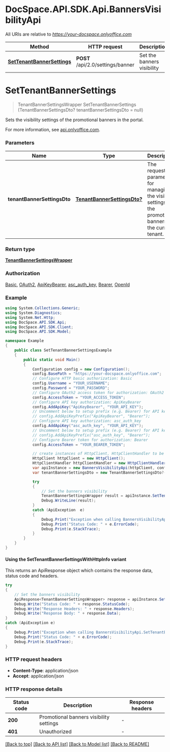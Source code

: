 # DocSpace.API.SDK.Api.BannersVisibilityApi

All URIs are relative to *https://your-docspace.onlyoffice.com*

| Method | HTTP request | Description |
|--------|--------------|-------------|
| [**SetTenantBannerSettings**](#settenantbannersettings) | **POST** /api/2.0/settings/banner | Set the banners visibility |

<a id="settenantbannersettings"></a>
# **SetTenantBannerSettings**
> TenantBannerSettingsWrapper SetTenantBannerSettings (TenantBannerSettingsDto? tenantBannerSettingsDto = null)

Sets the visibility settings of the promotional banners in the portal.

For more information, see [api.onlyoffice.com](https://api.onlyoffice.com/docspace/api-backend/usage-api/set-tenant-banner-settings/).

### Parameters

| Name | Type | Description | Notes |
|------|------|-------------|-------|
| **tenantBannerSettingsDto** | [**TenantBannerSettingsDto?**](TenantBannerSettingsDto.md) | The request parameters for managing the visibility settings of the promotional banners for the current tenant. | [optional]  |

### Return type

[**TenantBannerSettingsWrapper**](TenantBannerSettingsWrapper.md)

### Authorization

[Basic](../README.md#Basic), [OAuth2](../README.md#OAuth2), [ApiKeyBearer](../README.md#ApiKeyBearer), [asc_auth_key](../README.md#asc_auth_key), [Bearer](../README.md#Bearer), [OpenId](../README.md#OpenId)

### Example
```csharp
using System.Collections.Generic;
using System.Diagnostics;
using System.Net.Http;
using DocSpace.API.SDK.Api;
using DocSpace.API.SDK.Client;
using DocSpace.API.SDK.Model;

namespace Example
{
    public class SetTenantBannerSettingsExample
    {
        public static void Main()
        {
            Configuration config = new Configuration();
            config.BasePath = "https://your-docspace.onlyoffice.com";
            // Configure HTTP basic authorization: Basic
            config.Username = "YOUR_USERNAME";
            config.Password = "YOUR_PASSWORD";
            // Configure OAuth2 access token for authorization: OAuth2
            config.AccessToken = "YOUR_ACCESS_TOKEN";
            // Configure API key authorization: ApiKeyBearer
            config.AddApiKey("ApiKeyBearer", "YOUR_API_KEY");
            // Uncomment below to setup prefix (e.g. Bearer) for API key, if needed
            // config.AddApiKeyPrefix("ApiKeyBearer", "Bearer");
            // Configure API key authorization: asc_auth_key
            config.AddApiKey("asc_auth_key", "YOUR_API_KEY");
            // Uncomment below to setup prefix (e.g. Bearer) for API key, if needed
            // config.AddApiKeyPrefix("asc_auth_key", "Bearer");
            // Configure Bearer token for authorization: Bearer
            config.AccessToken = "YOUR_BEARER_TOKEN";

            // create instances of HttpClient, HttpClientHandler to be reused later with different Api classes
            HttpClient httpClient = new HttpClient();
            HttpClientHandler httpClientHandler = new HttpClientHandler();
            var apiInstance = new BannersVisibilityApi(httpClient, config, httpClientHandler);
            var tenantBannerSettingsDto = new TenantBannerSettingsDto?(); // TenantBannerSettingsDto? | The request parameters for managing the visibility settings of the promotional banners for the current tenant. (optional) 

            try
            {
                // Set the banners visibility
                TenantBannerSettingsWrapper result = apiInstance.SetTenantBannerSettings(tenantBannerSettingsDto);
                Debug.WriteLine(result);
            }
            catch (ApiException  e)
            {
                Debug.Print("Exception when calling BannersVisibilityApi.SetTenantBannerSettings: " + e.Message);
                Debug.Print("Status Code: " + e.ErrorCode);
                Debug.Print(e.StackTrace);
            }
        }
    }
}
```

#### Using the SetTenantBannerSettingsWithHttpInfo variant
This returns an ApiResponse object which contains the response data, status code and headers.

```csharp
try
{
    // Set the banners visibility
    ApiResponse<TenantBannerSettingsWrapper> response = apiInstance.SetTenantBannerSettingsWithHttpInfo(tenantBannerSettingsDto);
    Debug.Write("Status Code: " + response.StatusCode);
    Debug.Write("Response Headers: " + response.Headers);
    Debug.Write("Response Body: " + response.Data);
}
catch (ApiException e)
{
    Debug.Print("Exception when calling BannersVisibilityApi.SetTenantBannerSettingsWithHttpInfo: " + e.Message);
    Debug.Print("Status Code: " + e.ErrorCode);
    Debug.Print(e.StackTrace);
}
```

### HTTP request headers

 - **Content-Type**: application/json
 - **Accept**: application/json


### HTTP response details
| Status code | Description | Response headers |
|-------------|-------------|------------------|
| **200** | Promotional banners visibility settings |  -  |
| **401** | Unauthorized |  -  |

[[Back to top]](#) [[Back to API list]](../README.md#documentation-for-api-endpoints) [[Back to Model list]](../README.md#documentation-for-models) [[Back to README]](../README.md)

